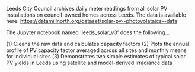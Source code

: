 Leeds City Council archives daily meter readings from all solar PV installations on council-owned homes across Leeds.
The data is available here: https://datamillnorth.org/dataset/solar-pv--photovolataics--data

The Jupyter notebook named 'leeds_solar_v3' does the following...

(1) Cleans the raw data and calculates capacity factors 
(2) Plots the annual profile of PV capacity factor averaged across all sites and monthly means for individual sites
(3) Demonstrates two simple estimates of typical solar PV yields in Leeds using satellite and model-derived irradiance data
